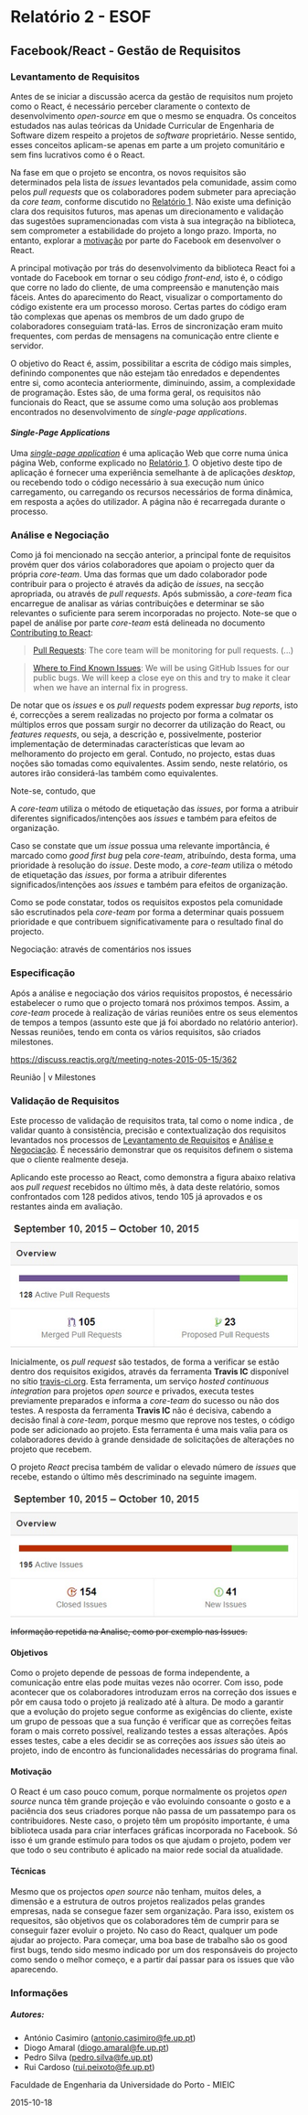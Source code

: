 # Relatório 2 - ESOF
## Facebook/React - Gestão de Requisitos

### <a name="levantamento"></a>Levantamento de Requisitos

Antes de se iniciar a discussão acerca da gestão de requisitos num projeto como o React, é necessário perceber claramente o contexto de desenvolvimento *open-source* em que o mesmo se enquadra. Os conceitos estudados nas aulas teóricas da Unidade Curricular de Engenharia de Software dizem respeito a projetos de *software* proprietário. Nesse sentido, esses conceitos aplicam-se apenas em parte a um projeto comunitário e sem fins lucrativos como é o React.

Na fase em que o projeto se encontra, os novos requisitos são determinados pela lista de *issues* levantados pela comunidade, assim como pelos *pull requests* que os colaboradores podem submeter para apreciação da *core team*, conforme discutido no [Relatório 1](./Relatorio_1.md). Não existe uma definição clara dos requisitos futuros, mas apenas um direcionamento e validação das sugestões supramencionadas com vista à sua integração na biblioteca, sem comprometer a estabilidade do projeto a longo prazo. Importa, no entanto, explorar a [motivação](http://reactjs.de/posts/react-tutorial) por parte do Facebook em desenvolver o React.

A principal motivação por trás do desenvolvimento da biblioteca React foi a vontade do Facebook em tornar o seu código *front-end*, isto é, o código que corre no lado do cliente, de uma compreensão e manutenção mais fáceis. Antes do aparecimento do React, visualizar o comportamento do código existente era um processo moroso. Certas partes do código eram tão complexas que apenas os membros de um dado grupo de colaboradores conseguiam tratá-las. Erros de sincronização eram muito frequentes, com perdas de mensagens na comunicação entre cliente e servidor.

O objetivo do React é, assim, possibilitar a escrita de código mais simples, definindo componentes que não estejam tão enredados e dependentes entre si, como acontecia anteriormente, diminuindo, assim, a complexidade de programação. Estes são, de uma forma geral, os requisitos não funcionais do React, que se assume como uma solução aos problemas encontrados no desenvolvimento de *single-page applications*.

#### *Single-Page Applications*

Uma [*single-page application*](https://en.wikipedia.org/wiki/Single-page_application) é uma aplicação Web que corre numa única página Web, conforme explicado no [Relatório 1](./Relatorio_1.md). O objetivo deste tipo de aplicação é fornecer uma experiência semelhante à de aplicações *desktop*, ou recebendo todo o código necessário à sua execução num único carregamento, ou carregando os recursos necessários de forma dinâmica, em resposta a ações do utilizador. A página não é recarregada durante o processo.

### <a name="analise"></a>Análise e Negociação

Como já foi mencionado na secção anterior, a principal fonte de requisitos provém quer dos vários colaboradores que apoiam o projecto quer da própria *core-team*. Uma das formas que um dado colaborador pode contribuir para o projecto é através da adição de *issues*, na secção apropriada, ou através de *pull requests*. Após submissão, a *core-team* fica encarregue de analisar as várias contribuições e determinar se são relevantes o suficiente para serem incorporadas no projecto. Note-se que o papel de análise por parte *core-team* está delineada no documento [Contributing to React](https://github.com/rppc/react/blob/master/CONTRIBUTING.md):

> [Pull Requests](https://github.com/facebook/react/blob/master/CONTRIBUTING.md#pull-requests): The core team will be monitoring for pull requests. (...)

> [Where to Find Known Issues](https://github.com/facebook/react/blob/master/CONTRIBUTING.md#where-to-find-known-issues): We will be using GitHub Issues for our public bugs. We will keep a close eye on this and try to make it clear when we have an internal fix in progress.

De notar que os *issues* e os *pull requests* podem expressar *bug reports*, isto é, correcções a serem realizadas no projecto por forma a colmatar os múltiplos erros que possam surgir no decorrer da utilização do React, ou *features requests*, ou seja, a descrição e, possivelmente, posterior implementação de determinadas características que levam ao melhoramento do projecto em geral. Contudo, no projecto, estas duas noções são tomadas como equivalentes. Assim sendo, neste relatório, os autores irão considerá-las também como equivalentes.

Note-se, contudo, que












A *core-team* utiliza o método de etiquetação das *issues*, por forma a atribuir diferentes significados/intenções aos *issues* e também para efeitos de organização.

Caso se constate que um *issue* possua uma relevante importância, é marcado como *good first bug* pela *core-team*, atribuíndo, desta forma, uma prioridade à resolução do *issue*. Deste modo, a *core-team* utiliza o método de etiquetação das *issues*, por forma a atribuir diferentes significados/intenções aos *issues* e também para efeitos de organização.

Como se pode constatar, todos os requisitos expostos pela comunidade são escrutinados pela *core-team* por forma a determinar quais possuem prioridade e que contribuem significativamente para o resultado final do projecto.

Negociação: através de comentários nos issues


### <a name="especificacao"></a>Especificação

Após a análise e negociação dos vários requisitos propostos, é necessário estabelecer o rumo que o projecto tomará nos próximos tempos. Assim, a *core-team* procede à realização de várias reuniões entre os seus elementos de tempos a tempos (assunto este que já foi abordado no relatório anterior). Nessas reuniões, tendo em conta os vários requisitos, são criados milestones.

https://discuss.reactjs.org/t/meeting-notes-2015-05-15/362


Reunião
|
v
Milestones



### <a name="validacao"></a>Validação de Requisitos


Este processo de validação de requisitos trata, tal como o nome indica , de validar quanto à consistência, precisão e contextualização dos requisitos levantados nos processos de [Levantamento de Requisitos](#levantamento) e [Análise e Negociação](#analise). É necessário demonstrar que os requisitos definem o sistema que o cliente realmente deseja.


Aplicando este processo ao React, como demonstra a figura abaixo relativa aos *pull request* recebidos no último mês, à data deste relatório, somos confrontados com 128 pedidos ativos, tendo 105 já aprovados e os restantes ainda em avaliação.


![Pull Requests no último mês do projeto React](./Resources/pull_requests_september-10_october-10.jpg)


Inicialmente, os *pull request* são testados, de forma a verificar se estão dentro dos requisitos exigidos, através da ferramenta **Travis IC** disponível no sítio [travis-ci.org](https://travis-ci.org/). Esta ferramenta, um serviço *hosted continuous integration* para projetos *open source* e privados, executa testes previamente preparados e informa a *core-team* do sucesso ou não dos testes. A resposta da ferramenta **Travis IC** não é decisiva, cabendo a decisão final à *core-team*, porque mesmo que reprove nos testes, o código pode ser adicionado ao projeto. Esta ferramenta é uma mais valia para os colaboradores devido à grande densidade de solicitações de alterações no projeto que recebem. 


O projeto *React* precisa também de validar o elevado número de *issues* que recebe, estando o último mês descriminado na seguinte imagem.


![Issues no último mês do projeto React](./Resources/issues_september-10_october-10.jpg)


~~Informação repetida na Analise, como por exemplo nas Issues.~~

#### <a name="objetivos"></a>Objetivos

Como o projeto depende de pessoas de forma independente, a comunicação entre elas pode muitas vezes não ocorrer. Com isso, pode acontecer que os colaboradores introduzam erros na correção dos issues e pôr em causa todo o projeto já realizado até à altura.
De modo a garantir que a evolução do projeto segue conforme as exigências do cliente, existe um grupo de pessoas que a sua função é verificar que as correções feitas foram o mais correto possível, realizando testes a essas alterações. Após esses testes, cabe a eles decidir se as correções aos *issues* são úteis ao projeto, indo de encontro às funcionalidades necessárias do programa final.

#### <a name="motivacao"></a>Motivação

O React é um caso pouco comum, porque normalmente os projetos *open source* nunca têm grande projeção e vão evoluindo consoante o gosto e a paciência dos seus criadores porque não passa de um passatempo para os contribuidores. Neste caso, o projeto têm um propósito importante, é uma biblioteca usada para criar interfaces gráficas incorporada no Facebook. Só isso é um grande estímulo para todos os que ajudam o projeto, podem ver que todo o seu contributo é aplicado na maior rede social da atualidade.

#### <a name="tecnicas"></a>Técnicas

Mesmo que os projectos *open source* não tenham, muitos deles, a dimensão e a estrutura de outros projetos realizados pelas grandes empresas, nada se consegue fazer sem organização. Para isso, existem os requesitos, são objetivos que os colaboradores têm de cumprir para se conseguir fazer evoluir o projeto.
No caso do React, qualquer um pode ajudar ao projecto. Para começar, uma boa base de trabalho são os good first bugs, tendo sido mesmo indicado por um dos responsáveis do projecto como sendo o melhor começo, e a partir daí passar para os issues que vão aparecendo.

### <a name="info"></a>Informações

##### Autores:

* António Casimiro (antonio.casimiro@fe.up.pt)
* Diogo Amaral (diogo.amaral@fe.up.pt)
* Pedro Silva (pedro.silva@fe.up.pt)
* Rui Cardoso (rui.peixoto@fe.up.pt)

Faculdade de Engenharia da Universidade do Porto - MIEIC

2015-10-18
